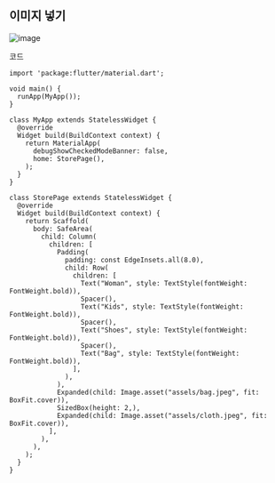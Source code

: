 ## 이미지 넣기

![image](https://github.com/user-attachments/assets/ec81ab79-9723-49a4-bd09-2f656418ae64)

코드

    import 'package:flutter/material.dart';
    
    void main() {
      runApp(MyApp());
    }
    
    class MyApp extends StatelessWidget {
      @override
      Widget build(BuildContext context) {
        return MaterialApp(
          debugShowCheckedModeBanner: false,
          home: StorePage(),
        );
      }
    }
    
    class StorePage extends StatelessWidget {
      @override
      Widget build(BuildContext context) {
        return Scaffold(
          body: SafeArea(
            child: Column(
              children: [
                Padding(
                  padding: const EdgeInsets.all(8.0),
                  child: Row(
                    children: [
                      Text("Woman", style: TextStyle(fontWeight: FontWeight.bold)),
                      Spacer(),
                      Text("Kids", style: TextStyle(fontWeight: FontWeight.bold)),
                      Spacer(),
                      Text("Shoes", style: TextStyle(fontWeight: FontWeight.bold)),
                      Spacer(),
                      Text("Bag", style: TextStyle(fontWeight: FontWeight.bold)),
                    ],
                  ),
                ),
                Expanded(child: Image.asset("assels/bag.jpeg", fit: BoxFit.cover)),
                SizedBox(height: 2,),
                Expanded(child: Image.asset("assels/cloth.jpeg", fit: BoxFit.cover)),
              ],
            ),
          ),
        );
      }
    }
